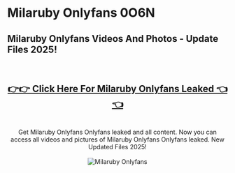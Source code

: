 # Milaruby Onlyfans 0O6N

<h2>Milaruby Onlyfans Videos And Photos - Update Files 2025!</h2>
<br>
<div align="center">
<h2><a href="https://213.232.235.80/live/video.php?q=milaruby-onlyfans" rel="nofollow">👉👉 Click Here For Milaruby Onlyfans Leaked 👈👈</a></h2>

<br>
Get Milaruby Onlyfans Onlyfans leaked and all content. Now you can access all videos and pictures of Milaruby Onlyfans Onlyfans leaked. New Updated Files 2025!
<br>
<br>
<a href="https://213.232.235.80/live/video.php?q=milaruby-onlyfans" rel="nofollow" data-target="animated-image.originalLink"><img src="https://i.imgur.com/dJHk4Zq.gif" alt="Milaruby Onlyfans" style="max-width: 100%; display: inline-block;" data-target="animated-image.originalImage"></a>
</div>
<br>
